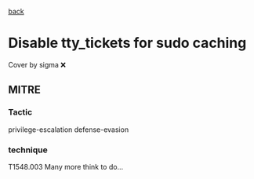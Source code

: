 [back](../index.md)
# Disable tty_tickets for sudo caching
Cover by sigma :x: 
## MITRE
### Tactic
privilege-escalation
defense-evasion
### technique
T1548.003
Many more think to do...